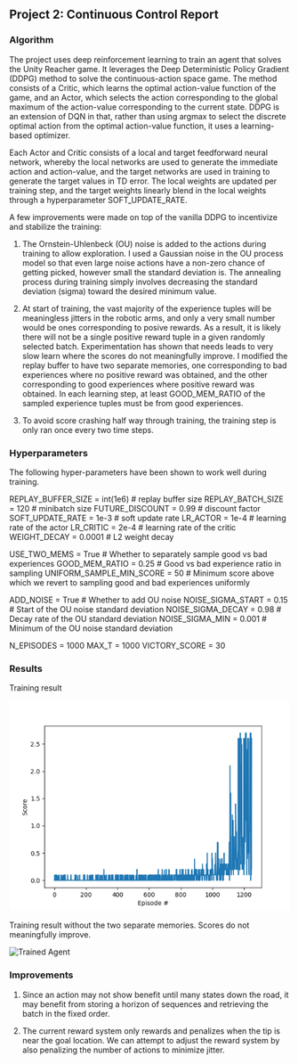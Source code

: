 ## Project 2: Continuous Control Report

### Algorithm

The project uses deep reinforcement learning to train an agent that solves the Unity Reacher game. It leverages the Deep Deterministic Policy Gradient (DDPG) method to solve the continuous-action space game. The method consists of a Critic, which learns the optimal action-value function of the game, and an Actor, which selects the action corresponding to the global maximum of the action-value corresponding to the current state. DDPG is an extension of DQN in that, rather than using argmax to select the discrete optimal action from the optimal action-value function, it uses a learning-based optimizer.

Each Actor and Critic consists of a local and target feedforward neural network, whereby the local networks are used to generate the immediate action and action-value, and the target networks are used in training to generate the target values in TD error. The local weights are updated per training step, and the target weights linearly blend in the local weights through a hyperparameter SOFT_UPDATE_RATE.

A few improvements were made on top of the vanilla DDPG to incentivize and stabilize the training:

1. The Ornstein-Uhlenbeck (OU) noise is added to the actions during training to allow exploration. I used a Gaussian noise in the OU process model so that even large noise actions have a non-zero chance of getting picked, however small the standard deviation is. The annealing process during training simply involves decreasing the standard deviation (sigma) toward the desired minimum value.

2. At start of training, the vast majority of the experience tuples will be meaningless jitters in the robotic arms, and only a very small number would be ones corresponding to posive rewards. As a result, it is likely there will not be a single positive reward tuple in a given randomly selected batch. Experimentation has shown that needs leads to very slow learn where the scores do not meaningfully improve. I modified the replay buffer to have two separate memories, one corresponding to bad experiences where no positive reward was obtained, and the other corresponding to good experiences where positive reward was obtained. In each learning step, at least GOOD_MEM_RATIO of the sampled experience tuples must be from good experiences.

3. To avoid score crashing half way through training, the training step is only ran once every two time steps.

### Hyperparameters

The following hyper-parameters have been shown to work well during training.

REPLAY_BUFFER_SIZE = int(1e6)   # replay buffer size
REPLAY_BATCH_SIZE = 120         # minibatch size
FUTURE_DISCOUNT = 0.99          # discount factor
SOFT_UPDATE_RATE = 1e-3         # soft update rate
LR_ACTOR = 1e-4                 # learning rate of the actor 
LR_CRITIC = 2e-4                # learning rate of the critic
WEIGHT_DECAY = 0.0001           # L2 weight decay

USE_TWO_MEMS = True             # Whether to separately sample good vs bad experiences
GOOD_MEM_RATIO = 0.25           # Good vs bad experience ratio in sampling
UNIFORM_SAMPLE_MIN_SCORE = 50   # Minimum score above which we revert to sampling good and bad experiences uniformly

ADD_NOISE = True                # Whether to add OU noise
NOISE_SIGMA_START = 0.15        # Start of the OU noise standard deviation
NOISE_SIGMA_DECAY = 0.98        # Decay rate of the OU standard deviation
NOISE_SIGMA_MIN = 0.001         # Minimum of the OU noise standard deviation

N_EPISODES = 1000
MAX_T = 1000
VICTORY_SCORE = 30

### Results

Training result

![Trained Agent](plots/scores.png)

Training result without the two separate memories. Scores do not meaningfully improve.

![Trained Agent](plots/ScoresSingleMem.png)


### Improvements

1. Since an action may not show benefit until many states down the road, it may benefit from storing a horizon of sequences and retrieving the batch in the fixed order.

2. The current reward system only rewards and penalizes when the tip is near the goal location. We can attempt to adjust the reward system by also penalizing the number of actions to minimize jitter.